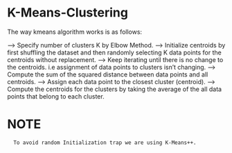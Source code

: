 # K-Means-Clustering

The way kmeans algorithm works is as follows:

  --> Specify number of clusters K by Elbow Method.
  --> Initialize centroids by first shuffling the dataset and then randomly selecting K data points for the centroids without replacement.
  --> Keep iterating until there is no change to the centroids. i.e assignment of data points to clusters isn’t changing.
  --> Compute the sum of the squared distance between data points and all centroids.
  --> Assign each data point to the closest cluster (centroid).
  --> Compute the centroids for the clusters by taking the average of the all data points that belong to each cluster.
  
  
  # NOTE
      To avoid random Initialization trap we are using K-Means++.

